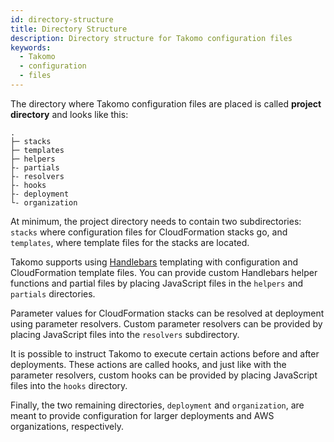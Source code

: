```yaml
---
id: directory-structure
title: Directory Structure
description: Directory structure for Takomo configuration files
keywords:
  - Takomo
  - configuration
  - files
---
```

The directory where Takomo configuration files are placed is called **project directory** and looks like this:

```
.
├─ stacks
├─ templates
├─ helpers
├- partials
├- resolvers
├- hooks
├- deployment
└- organization
```

At minimum, the project directory needs to contain two subdirectories: `stacks` where configuration files for CloudFormation stacks go, and `templates`, where template files for the stacks are located.

Takomo supports using [Handlebars](https://handlebarsjs.com/) templating with configuration and CloudFormation template files. You can provide custom Handlebars helper functions and partial files by placing JavaScript files in the `helpers` and `partials` directories.

Parameter values for CloudFormation stacks can be resolved at deployment using parameter resolvers. Custom parameter resolvers can be provided by placing JavaScript files into the `resolvers` subdirectory.

It is possible to instruct Takomo to execute certain actions before and after deployments. These actions are called hooks, and just like with the parameter resolvers, custom hooks can be provided by placing JavaScript files into the `hooks` directory.

Finally, the two remaining directories, `deployment` and `organization`, are meant to provide configuration for larger deployments and AWS organizations, respectively.
